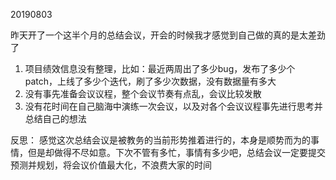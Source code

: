 
20190803

昨天开了一个这半个月的总结会议，开会的时候我才感觉到自己做的真的是太差劲了
1. 项目绩效信息没有整理，比如：最近两周出了多少bug，发布了多少个patch，上线了多少个迭代，刷了多少次数据，没有数据量有多大
2. 没有事先准备会议议程，整个会议节奏有点乱，会议比较发散
3. 没有花时间在自己脑海中演练一次会议，以及对各个会议议程事先进行思考并总结自己的想法

反思：
    感觉这次总结会议是被教务的当前形势推着进行的，本身是顺势而为的事情，但是却做得不尽如意。下次不管有多忙，事情有多少吧，总结会议一定要提交预测并规划，将会议价值最大化，不浪费大家的时间


